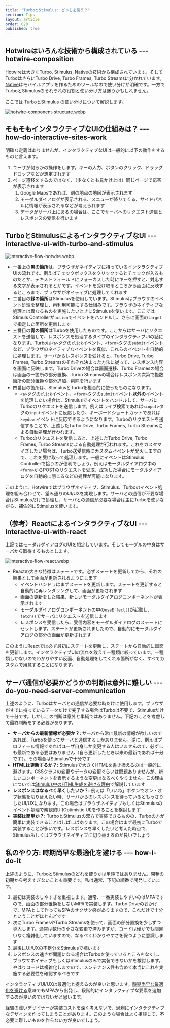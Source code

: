 ```yaml
---
title: "TurboとStimulus: どっちを使う？"
section: Tips
layout: article
order: 020
published: true
---
```


## Hotwireはいろんな技術から構成されている --- hotwire-composition

Hotwireは大きくTurbo, Stimulus, Nativeの技術から構成されています。そしてTurboはさらにTurbo Drive, Turbo Frames, Turbo Streamsに分かれています。[Native](https://native.hotwired.dev)はモバイルアプリを作るためのツールなので使い分けが明確です。一方でTurboとStimulusのそれぞれの役割と使い分け方は迷うかもしれません。

ここでは TurboとStimulus の使い分けについて解説します。

![hotwire-component-structure.webp](content_images/hotwire-component-structure.webp)


## そもそもインタラクティブなUIの仕組みは？ --- how-do-interactive-sites-work

明確な定義はありませんが、インタラクティブなUIは一般的に以下の動作をするものと言えます。

1. ユーザが何らかの操作をします。キーの入力、ボタンのクリック、ドラッグドロップなどが想定されます
2. ページ遷移をするのではなく、（少なくとも見かけ上は）同じページで応答が表示されます
   1. Google Mapsであれば、別の地点の地図が表示されます
   2. モーダルダイアログが表示される、メニューが降りてくる、サイドパネルに情報が表示されるなどが考えられます
   3. データがサーバ上にあるの場合は、ここでサーバへのリクエスト送信とレスポンスの受信を行います

## TurboとStimulusによるインタラクティブなUI --- interactive-ui-with-turbo-and-stimulus

![interactive-flow-hotwire.webp](content_images/interactive-flow-hotwire.webp)

* 一番上の**黒の箇所**は、ブラウザがネイティブに持っているインタラクティブUIの流れです。例えばチェックボックスをクリックするとチェックが入るものだとか、テキストフィールドにフォーカスした時にキーを押すと、対応する文字が表示されるとかです。イベントを受け取るところから画面に反映するところまで、ブラウザがネイティブに処理してくれます
* 二番目の<span class="text-green-600">**緑の箇所**</span>はStimulusを使用しています。Stimulusはブラウザのイベント処理を整理し、再利用可能にする仕組みです。ブラウザのネイティブな処理とは異なるものを実施したいときにStimulusを使います。ここではStimuls Controllerが`action`でイベントをハンドルし、さらに画面の`target`で指定した箇所を更新します
* 三番目の<span class="text-blue-600">**青の箇所**</span>はTurboを使用したものです。ここからはサーバにリクエストを送信して、レスポンスを処理するタイプのインタラクティブUIの話になります。Turboは`<a>`タグの`click`イベント、`<form>`タグの`submit`イベントなど、ブラウザのネイティブなイベントを真似、これらのイベントを自動的に処理します。サーバからレスポンスを受けると、Turbo Drive, Turbo Frames, Turbo Streamsのそれぞれ決まった方法に従って、レスポンス内容を画面に反映します。Turbo Driveの場合は画面遷移、Turbo Framesの場合は画面の一箇所の部分置換、Turbo Streamsの場合はレスポンス次第で複数箇所の部分置換や部分追加、削除を行います
* 四番目の箇所は、StimulusとTurboを複合的に使ったものになります。
  * `<a>`タグの`click`イベント、`<form>`タグの`submit`イベント**以外の**イベントを処理したい場合は、Stimulusでイベントをハンドルして、サーバにTurboのリクエストを送信します。例えばライブ検索であれば`<input>`タグの`input`イベントに反応したり、キーボードショートカットであれば`keydown`イベントに反応できるようになります。Turboのリクエストを送信することで、上述したTurbo Drive, Turbo Frames, Turbo Streamsによる自動処理が行われます。
  * Turboのリクエストを受信しると、上述したTurbo Drive, Turbo Frames, Turbo Streamsによる自動処理が行われます。これをカスタマイズしたい場合は、Turbo送受信時にカスタムイベントが発火しますので、これを受け取って処理します。一般にイベントはStimulus Controllerで拾うのが便利でしょう。例えばモーダルダイアログ中の`<form>`からPOSTのリクエストを受取、成功した場合にモーダルダイアログを自動的に閉じるなどの処理が可能になります。

このように、Hotwireではブラウザネイティブ、Stimulus、Turboのイベント処理を組み合わせて、望み通りのUI/UXを実現します。サーバとの通信が不要な場合はStimulusだけで処理し、サーバとの通信が必要な場合は主にTurboを使いながら、補佐的にStimulusを使います。

## （参考）ReactによるインタラクティブなUI --- interactive-ui-with-react

上記ではモーダルダイアログのUIを想定しています。そしてモーダルの中身はサーバから取得するものとします。

![interactive-flow-react.webp](content_images/interactive-flow-react.webp)


* Reactの大きな特徴はステートです。必ずステートを更新してから、それの結果として画面が更新されるようにします
    * イベントハンドラはまずステートを更新します。ステートを更新すると自動的に再レンダリングして、画面が更新されます
    * 画面の更新をした結果、新しいモーダルダイアログコンポーネントが表示されます
    * モーダルダイアログコンポーネントの中の`useEffect()`が起動し、`fetch()`でサーバにリクエストを送信します
    * レスポンスを受信したら、受信内容をモーダルダイアログのステートにセットします。ステートが更新されましたので、自動的にモーダルダイアログの部分の画面が更新されます

このようにReactでは必ず最初にステートを更新し、ステートから自動的に画面を更新します。インタラクティブUIの流れを敢えて一種類に絞っています。一種類しかないのでわかりやすい反面、自動処理をしてくれる箇所がなく、すべてカスタムで用意することになります。

## サーバ通信が必要かどうかの判断は意外に難しい --- do-you-need-server-communication

上述のように、Turboはサーバとの通信が必要な時だけに使用します。ブラウザがすでに持っているデータだけで完了する場合はTurboは不要で、Stimulusだけで十分です。しかしこの判断は意外と単純ではありません。下記のことを考慮して最終判断をする必要があります。

* **サーバからの最新情報が必要か？:** サーバから常に最新の情報が欲しいのであれば、Turboを使ってサーバと通信するしかありません。逆に、例えばプロフィール情報であればユーザ自身しか変更する人はいませんので、必ずしも最新である必要はありません（自ら更新したとき以来の最新であれば十分です）。その場合はStimulusで十分です
* **HTMLは更新するか？:** Stimulusで大きくHTMLを書き換えるのは一般的に避けます。CSSクラスの変更やデータの変更ぐらいは問題ありませんが、新しいコンポーネントを表示するような変更はなるべくやりません。この理由については[Stimulus中のHTML生成を避ける理由](/concepts/why-avoid-rendering-html-in-stimulus)で解説しています
* **レスポンスはなるべく早くしたいか？:** 例えば「いいね」ボタンでオン・オフ状態を切り替えたい時、サーバからのレスポンスを待っているともっさりしたUI/UXになります。この場合はブラウザネイティブもしくはStimulusのイベント処理で楽観的UI(Optimistic UI)を作ることを検討します
* **実装は簡単か？:** TurboとStimulusの双方で実装できるものの、Turboの方が簡単に実装できることはしばしばあります。この場合はまず最初にTurboで実装することが多いです。レスポンスを早くしたいと考えた時点で、Stimulusもしくはブラウザネイティブに切り替えるのが良いでしょう

## 私のやり方: 時期尚早な最適化を避ける --- how-i-do-it

上述のように、TurboとStimulusのどれを使うかは単純ではありません。開発の初期から考えすぎないことも重要です。私は通常、下記の順番で開発しています。

1. 最初は実装のしやすさを重視します。通常、一番実装しやすいのはMPAですので、画面の部分置換をしないMPAで実装します。Turbo Driveのおかげで、MPAとして作ってもSPAのサクサク感がありますので、これだけで十分ということがほとんどです
2. 次にTurbo FramesやTurbo Streamsを使って、画面の部分置換を少しずつ導入します。通常は数行の小さな変更で済みますが、コードは僅かでも間違いなく複雑化していますので、なるべくわかりやすさを保つように意識します
3. 最後にUI/UXの不足分をStimulusで補います
4. レスポンスの速さが問題になる場合はTurboを使っているところをなくし、ブラウザネイティブもしくはStimulusのみで実装できないかを検討します。やはりコードは複雑化しますので、メンテナンス性も含めて本当にこれを実施する必要性を確認するべきです

インタラクティブUI/UXは最適化と捉えるのが良いと思います。[時期尚早な最適化を避ける](https://ja.wikipedia.org/wiki/最適化_(情報工学)#最適化する時期)意味でもMPAから出発し、段階的にインタラクティブな要素を追加するのが良いのではないかと思います。

経験の浅いデザイナーが実装コストを深く考えないで、過剰にインタラクティブなデザインを作ってしまうことがあります。このような場合はよく相談して、不必要に難しいものを作らない方が良いでしょう。
